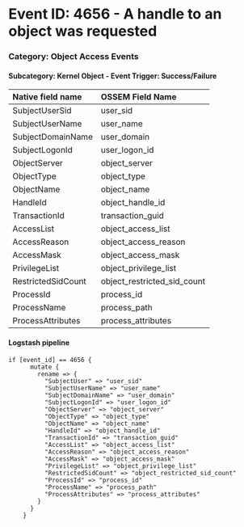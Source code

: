 # Event ID: 4656 -  A handle to an object was requested
### Category: Object Access Events
#### Subcategory: Kernel Object - Event Trigger: Success/Failure

|Native field name            |OSSEM Field Name                   |
|:----------------------------|:----------------------------------|
| SubjectUserSid              | user_sid                          |
| SubjectUserName             | user_name                         |
| SubjectDomainName           | user_domain                       |
| SubjectLogonId              | user_logon_id                     | 
| ObjectServer                | object_server                     |
| ObjectType                  | object_type                       |
| ObjectName                  | object_name                       |
| HandleId                    | object_handle_id                  |
| TransactionId               | transaction_guid                  |
| AccessList                  | object_access_list                |
| AccessReason                | object_access_reason              | 
| AccessMask                  | object_access_mask                |
| PrivilegeList               | object_privilege_list             |
| RestrictedSidCount          | object_restricted_sid_count       |
| ProcessId                   | process_id                        |
| ProcessName                 | process_path                      | 
| ProcessAttributes           | process_attributes                |


#### Logstash pipeline

```
if [event_id] == 4656 {
      mutate {
        rename => {
          "SubjectUser" => "user_sid"
          "SubjectUserName" => "user_name"
          "SubjectDomainName" => "user_domain"
          "SubjectLogonId" => "user_logon_id"
          "ObjectServer" => "object_server"
          "ObjectType" => "object_type"
          "ObjectName" => "object_name"
          "HandleId" => "object_handle_id"
          "TransactionId" => "transaction_guid"
          "AccessList" => "object_access_list"
          "AccessReason" => "object_access_reason"
          "AccessMask" => "object_access_mask"
          "PrivilegeList" => "object_privilege_list"
          "RestrictedSidCount" => "object_restricted_sid_count"
          "ProcessId" => "process_id"
          "ProcessName" => "process_path"
          "ProcessAttributes" => "process_attributes"
        }
      }
    }
```